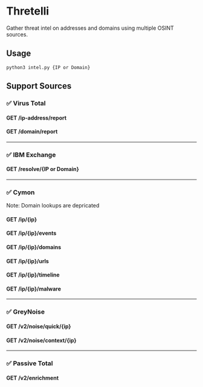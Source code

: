 # Thretelli
Gather threat intel on addresses and domains using multiple OSINT sources. 

## Usage 
`python3 intel.py {IP or Domain}`

## Support Sources
### :white_check_mark: Virus Total 
#### GET /ip-address/report
#### GET /domain/report
___
### :white_check_mark: IBM Exchange
#### GET /resolve/{IP or Domain}
___
### :white_check_mark: Cymon 
Note: Domain lookups are depricated 
#### GET /ip/{ip}
#### GET /ip/{ip}/events
#### GET /ip/{ip}/domains
#### GET /ip/{ip}/urls
#### GET /ip/{ip}/timeline
#### GET /ip/{ip}/malware
___
### :white_check_mark: GreyNoise
#### GET /v2/noise/quick/{ip}
#### GET /v2/noise/context/{ip}
___
### :white_check_mark: Passive Total 
#### GET /v2/enrichment

